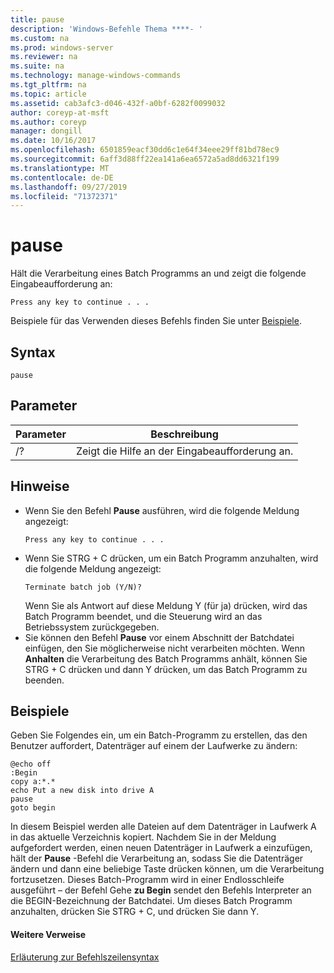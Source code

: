 ```yaml
---
title: pause
description: 'Windows-Befehle Thema ****- '
ms.custom: na
ms.prod: windows-server
ms.reviewer: na
ms.suite: na
ms.technology: manage-windows-commands
ms.tgt_pltfrm: na
ms.topic: article
ms.assetid: cab3afc3-d046-432f-a0bf-6282f0099032
author: coreyp-at-msft
ms.author: coreyp
manager: dongill
ms.date: 10/16/2017
ms.openlocfilehash: 6501859eacf30dd6c1e64f34eee29ff81bd78ec9
ms.sourcegitcommit: 6aff3d88ff22ea141a6ea6572a5ad8dd6321f199
ms.translationtype: MT
ms.contentlocale: de-DE
ms.lasthandoff: 09/27/2019
ms.locfileid: "71372371"
---
```

# <a name="pause"></a>pause



Hält die Verarbeitung eines Batch Programms an und zeigt die folgende Eingabeaufforderung an:
```
Press any key to continue . . .
```
Beispiele für das Verwenden dieses Befehls finden Sie unter [Beispiele](#BKMK_examples).

## <a name="syntax"></a>Syntax

```
pause
```

## <a name="parameters"></a>Parameter

|Parameter|Beschreibung|
|---------|-----------|
|/?|Zeigt die Hilfe an der Eingabeaufforderung an.|

## <a name="remarks"></a>Hinweise

- Wenn Sie den Befehl **Pause** ausführen, wird die folgende Meldung angezeigt:  
  ```
  Press any key to continue . . .
  ```  
- Wenn Sie STRG + C drücken, um ein Batch Programm anzuhalten, wird die folgende Meldung angezeigt:  
  ```
  Terminate batch job (Y/N)?
  ```  
  Wenn Sie als Antwort auf diese Meldung Y (für ja) drücken, wird das Batch Programm beendet, und die Steuerung wird an das Betriebssystem zurückgegeben.
- Sie können den Befehl **Pause** vor einem Abschnitt der Batchdatei einfügen, den Sie möglicherweise nicht verarbeiten möchten. Wenn **Anhalten** die Verarbeitung des Batch Programms anhält, können Sie STRG + C drücken und dann Y drücken, um das Batch Programm zu beenden.

## <a name="BKMK_examples"></a>Beispiele

Geben Sie Folgendes ein, um ein Batch-Programm zu erstellen, das den Benutzer auffordert, Datenträger auf einem der Laufwerke zu ändern:
```
@echo off 
:Begin 
copy a:*.* 
echo Put a new disk into drive A 
pause 
goto begin
```
In diesem Beispiel werden alle Dateien auf dem Datenträger in Laufwerk A in das aktuelle Verzeichnis kopiert. Nachdem Sie in der Meldung aufgefordert werden, einen neuen Datenträger in Laufwerk a einzufügen, hält der **Pause** -Befehl die Verarbeitung an, sodass Sie die Datenträger ändern und dann eine beliebige Taste drücken können, um die Verarbeitung fortzusetzen. Dieses Batch-Programm wird in einer Endlosschleife ausgeführt – der Befehl Gehe **zu Begin** sendet den Befehls Interpreter an die BEGIN-Bezeichnung der Batchdatei. Um dieses Batch Programm anzuhalten, drücken Sie STRG + C, und drücken Sie dann Y.

#### <a name="additional-references"></a>Weitere Verweise

[Erläuterung zur Befehlszeilensyntax](command-line-syntax-key.md)